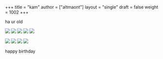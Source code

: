 +++
title = "kam"
author = ["altmaont"]
layout = "single"
draft = false
weight = 1002
+++

ha ur old

![](/images/banana.gif)
![](/images/banana.gif)
![](/images/banana.gif)
![](/images/banana.gif)
![](/images/banana.gif)

![](/images/banana.gif)
![](/images/banana.gif)
![](/images/banana.gif)
![](/images/banana.gif)

happy birthday
